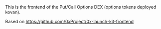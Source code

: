 This is the frontend of the Put/Call Options DEX (options tokens deployed kovan).


Based on https://github.com/0xProject/0x-launch-kit-frontend

